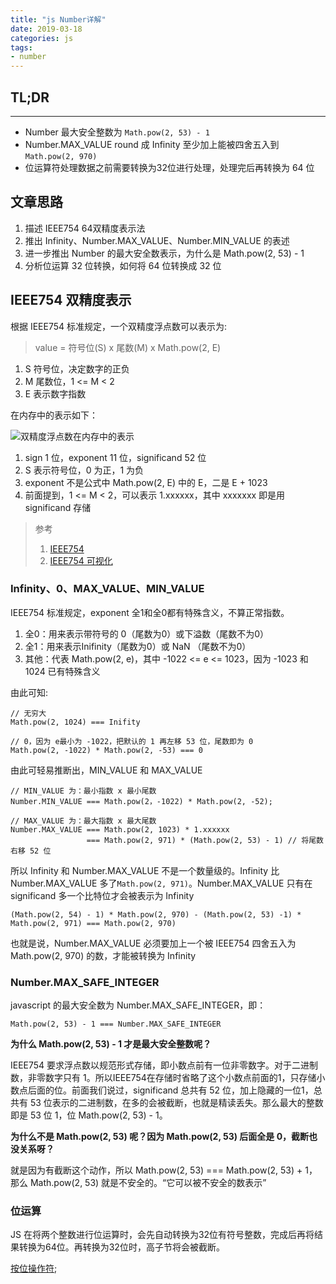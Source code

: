 ```yaml
---
title: "js Number详解"
date: 2019-03-18
categories: js
tags: 
- number
---
```


## TL;DR

------
* Number 最大安全整数为 `Math.pow(2, 53) - 1`
* Number.MAX_VALUE round 成 Infinity 至少加上能被四舍五入到 `Math.pow(2, 970)`
* 位运算符处理数据之前需要转换为32位进行处理，处理完后再转换为 64 位

<!-- more -->

## 文章思路

1. 描述 IEEE754 64双精度表示法
2. 推出 Infinity、Number.MAX_VALUE、Number.MIN_VALUE 的表述
3. 进一步推出 Number 的最大安全数表示，为什么是 Math.pow(2, 53) - 1
4. 分析位运算 32 位转换，如何将 64 位转换成 32 位


## IEEE754 双精度表示

根据 IEEE754 标准规定，一个双精度浮点数可以表示为:
> value = 符号位(S) x 尾数(M) x Math.pow(2, E)

1. S 符号位，决定数字的正负
2. M 尾数位，1 <= M < 2
3. E 表示数字指数

在内存中的表示如下：

![双精度浮点数在内存中的表示](https://ws1.sinaimg.cn/large/006tKfTcly1g18c4pud5dj30hx02st9q.jpg)

1. sign 1 位，exponent 11 位，significand 52 位
2. S 表示符号位，0 为正，1 为负
3. exponent 不是公式中 Math.pow(2, E) 中的 E，二是 E + 1023
4. 前面提到，1 <= M < 2，可以表示 1.xxxxxx，其中 xxxxxxx 即是用 significand 存储

> 参考
> 1. [IEEE754](https://link.zhihu.com/?target=http%3A//www.csee.umbc.edu/~tsimo1/CMSC455/IEEE-754-2008.)
> 2. [IEEE754 可视化](http://bartaz.github.io/ieee754-visualization/)

### Infinity、0、MAX_VALUE、MIN_VALUE

IEEE754 标准规定，exponent 全1和全0都有特殊含义，不算正常指数。
1. 全0：用来表示带符号的 0（尾数为0）或下溢数（尾数不为0）
2. 全1：用来表示Inifinity（尾数为0）或 NaN （尾数不为0）
3. 其他：代表 Math.pow(2, e)，其中 -1022 <= e <= 1023，因为 -1023 和 1024 已有特殊含义

由此可知:
```
// 无穷大
Math.pow(2, 1024) === Inifity

// 0，因为 e最小为 -1022，把默认的 1 再左移 53 位，尾数即为 0
Math.pow(2, -1022) * Math.pow(2, -53) === 0
```

由此可轻易推断出，MIN_VALUE 和 MAX_VALUE
```
// MIN_VALUE 为：最小指数 x 最小尾数
Number.MIN_VALUE === Math.pow(2，-1022) * Math.pow(2, -52);

// MAX_VALUE 为：最大指数 x 最大尾数
Number.MAX_VALUE === Math.pow(2, 1023) * 1.xxxxxx
                 === Math.pow(2, 971) * (Math.pow(2, 53) - 1) // 将尾数右移 52 位
```

所以 Infinity 和 Number.MAX_VALUE 不是一个数量级的。Infinity 比 Number.MAX_VALUE 多了`Math.pow(2, 971)`。Number.MAX_VALUE 只有在 significand 多一个比特位才会被表示为 Infinity
```
(Math.pow(2, 54) - 1) * Math.pow(2, 970) - (Math.pow(2, 53) -1) * Math.pow(2, 971) === Math.pow(2, 970)
```
也就是说，Number.MAX_VALUE 必须要加上一个被 IEEE754 四舍五入为 Math.pow(2, 970) 的数，才能被转换为 Infinity

### Number.MAX_SAFE_INTEGER

javascript 的最大安全数为 Number.MAX_SAFE_INTEGER，即：
```
Math.pow(2, 53) - 1 === Number.MAX_SAFE_INTEGER
```

**为什么 Math.pow(2, 53) - 1 才是最大安全整数呢？**

IEEE754 要求浮点数以规范形式存储，即小数点前有一位非零数字。对于二进制数，非零数字只有 1。所以IEEE754在存储时省略了这个小数点前面的1，只存储小数点后面的位。前面我们说过，significand 总共有 52 位，加上隐藏的一位1，总共有 53 位表示的二进制数，在多的会被截断，也就是精读丢失。那么最大的整数即是 53 位 1，位 Math.pow(2, 53) - 1。

**为什么不是 Math.pow(2, 53) 呢？因为 Math.pow(2, 53) 后面全是 0，截断也没关系呀？**

就是因为有截断这个动作，所以 Math.pow(2, 53) === Math.pow(2, 53) + 1，那么 Math.pow(2, 53) 就是不安全的。“它可以被不安全的数表示”

### 位运算

JS 在将两个整数进行位运算时，会先自动转换为32位有符号整数，完成后再将结果转换为64位。再转换为32位时，高子节将会被截断。

[按位操作符](https://developer.mozilla.org/zh-CN/docs/Web/JavaScript/Reference/Operators/Bitwise_Operators);